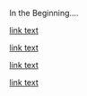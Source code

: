 In the Beginning....

[link text](Chpt_1_py)

[link text](Nelson_Craft_Chapter_2)

[link text](robyn_gant_chapter_3) 

[link text](chapter_4)  

